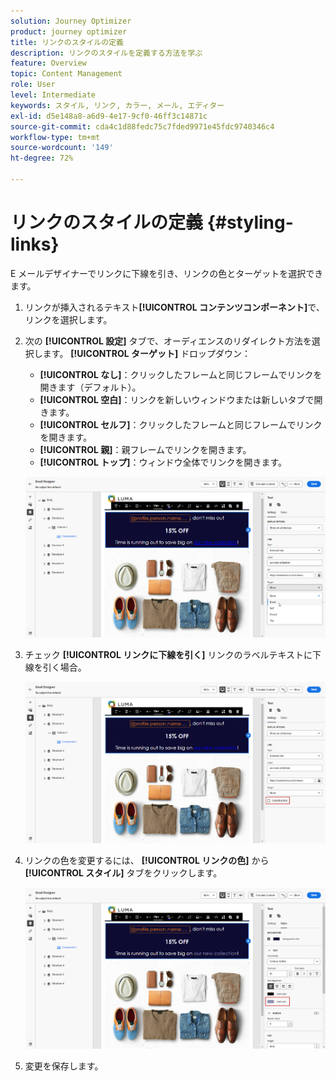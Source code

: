 ```yaml
---
solution: Journey Optimizer
product: journey optimizer
title: リンクのスタイルの定義
description: リンクのスタイルを定義する方法を学ぶ
feature: Overview
topic: Content Management
role: User
level: Intermediate
keywords: スタイル, リンク, カラー, メール, エディター
exl-id: d5e148a8-a6d9-4e17-9cf0-46ff3c14871c
source-git-commit: cda4c1d88fedc75c7fded9971e45fdc9740346c4
workflow-type: tm+mt
source-wordcount: '149'
ht-degree: 72%

---
```


# リンクのスタイルの定義 {#styling-links}

E メールデザイナーでリンクに下線を引き、リンクの色とターゲットを選択できます。

1. リンクが挿入されるテキスト&#x200B;**[!UICONTROL コンテンツコンポーネント]**&#x200B;で、リンクを選択します。

1. 次の **[!UICONTROL 設定]** タブで、オーディエンスのリダイレクト方法を選択します。 **[!UICONTROL ターゲット]** ドロップダウン：

   * **[!UICONTROL なし]**：クリックしたフレームと同じフレームでリンクを開きます（デフォルト）。
   * **[!UICONTROL 空白]**：リンクを新しいウィンドウまたは新しいタブで開きます。
   * **[!UICONTROL セルフ]**：クリックしたフレームと同じフレームでリンクを開きます。
   * **[!UICONTROL 親]**：親フレームでリンクを開きます。
   * **[!UICONTROL トップ]**：ウィンドウ全体でリンクを開きます。

   ![](assets/link_2.png)

1. チェック **[!UICONTROL リンクに下線を引く]** リンクのラベルテキストに下線を引く場合。

   ![](assets/link_1.png)

1. リンクの色を変更するには、 **[!UICONTROL リンクの色]** から **[!UICONTROL スタイル]** タブをクリックします。

   ![](assets/link_3.png)

1. 変更を保存します。
